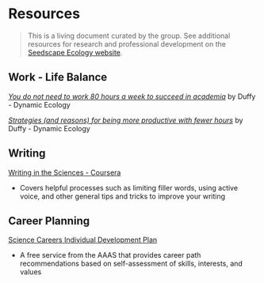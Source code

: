 # Resources
> This is a living document curated by the group. See additional resources for research and professional development on the [Seedscape Ecology website](http://seedscape.github.io/BeckmanLab/Resources.html).

## Work - Life Balance

[*You do not need to work 80 hours a week to succeed in academia*](https://dynamicecology.wordpress.com/2014/02/04/you-do-not-need-to-work-80-hours-a-week-to-succeed-in-academia/) by Duffy - Dynamic Ecology 

[*Strategies (and reasons) for being more productive with fewer hours*](https://dynamicecology.wordpress.com/2015/09/30/strategies-and-reasons-for-being-more-productive-with-fewer-hours/) by Duffy - Dynamic Ecology

## Writing

[Writing in the Sciences - Coursera](https://www.coursera.org/learn/sciwrite)
- Covers helpful processes such as limiting filler words, using active voice, and other general tips and tricks to improve your writing

## Career Planning
[Science Careers Individual Development Plan](https://myidp.sciencecareers.org/)
- A free service from the AAAS that provides career path recommendations based on self-assessment of skills, interests, and values
